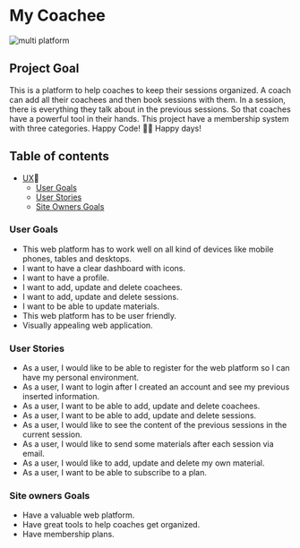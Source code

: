 # **My Coachee**

![multi platform](add-later-on)

## **Project Goal**
This is a platform to help coaches to keep their sessions organized. A coach can add all their coachees and then book sessions with them. In a session, there is everything they talk about in the previous sessions. So that coaches have a powerful tool in their hands. This project have a membership system with three categories.
Happy Code! 👨‍💻 Happy days!

## Table of contents 
* [UX](#ux)🎯
    * [User Goals](#user-goals)
    * [User Stories](#user-stories)
    * [Site Owners Goals](#site-owners-goals)


### **User Goals**

* This web platform has to work well on all kind of devices like mobile phones, tables and desktops.
* I want to have a clear dashboard with icons. 
* I want to have a profile.
* I want to add, update and delete coachees.
* I want to add, update and delete sessions.
* I want to be able to update materials.
* This web platform has to be user friendly.
* Visually appealing web application.

### **User Stories**

* As a user, I would like to be able to register for the web platform so I can have my personal environment.
* As a user, I want to login after I created an account and see my previous inserted information.
* As a user, I want to be able to add, update and delete coachees.
* As a user, I want to be able to add, update and delete sessions.
* As a user, I would like to see the content of the previous sessions in the current session.
* As a user, I would like to send some materials after each session via email.
* As a user, I would like to add, update and delete my own material.
* As a user, I want to be able to subscribe to a plan.

### **Site owners Goals**
* Have a valuable web platform.
* Have great tools to help coaches get organized.
* Have membership plans.
